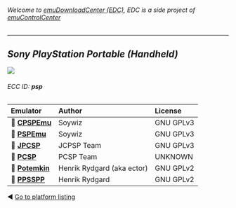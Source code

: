 ###### Welcome to [emuDownloadCenter (EDC)](https://github.com/PhoenixInteractiveNL/emuDownloadCenter/wiki/), EDC is a side project of [emuControlCenter](https://github.com/PhoenixInteractiveNL/emuControlCenter/wiki/)
***
## _Sony PlayStation Portable (Handheld)_
![](https://raw.githubusercontent.com/wiki/PhoenixInteractiveNL/emuDownloadCenter/images_platform/ecc_psp_teaser.png)
###### ECC ID: **psp**

| Emulator   | Author      | License     |
|:-----------|:------------|:------------|
| :file_folder: [**CPSPEmu**](https://github.com/PhoenixInteractiveNL/emuDownloadCenter/wiki/Emulator-cpspemu#menu) | Soywiz | GNU GPLv3 |
| :file_folder: [**PSPEmu**](https://github.com/PhoenixInteractiveNL/emuDownloadCenter/wiki/Emulator-dpspemu#menu) | Soywiz | GNU GPLv3 |
| :file_folder: [**JPCSP**](https://github.com/PhoenixInteractiveNL/emuDownloadCenter/wiki/Emulator-jpcsp#menu) | JCPSP Team | GNU GPLv3 |
| :file_folder: [**PCSP**](https://github.com/PhoenixInteractiveNL/emuDownloadCenter/wiki/Emulator-pcsp#menu) | PCSP Team | UNKNOWN |
| :file_folder: [**Potemkin**](https://github.com/PhoenixInteractiveNL/emuDownloadCenter/wiki/Emulator-potemkin#menu) | Henrik Rydgard (aka ector) | GNU GPLv2 |
| :file_folder: [**PPSSPP**](https://github.com/PhoenixInteractiveNL/emuDownloadCenter/wiki/Emulator-ppsspp#menu) | Henrik Rydgard | GNU GPLv2 |

:arrow_backward: [Go to platform listing](https://github.com/PhoenixInteractiveNL/emuDownloadCenter/wiki/EDC-Platform-List)
